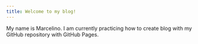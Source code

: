 ```yaml
---
title: Welcome to my blog!
---
```

My name is Marcelino. I am currently practicing how to create blog with my GitHub repository with GitHub Pages.
